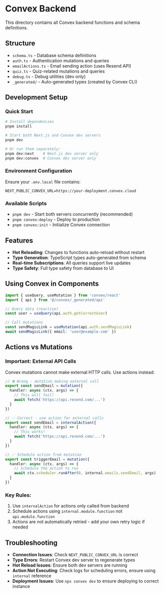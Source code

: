# Convex Backend

This directory contains all Convex backend functions and schema definitions.

## Structure

- `schema.ts` - Database schema definitions
- `auth.ts` - Authentication mutations and queries
- `emailActions.ts` - Email sending action (uses Resend API)
- `quiz.ts` - Quiz-related mutations and queries
- `debug.ts` - Debug utilities (dev only)
- `_generated/` - Auto-generated types (created by Convex CLI)

## Development Setup

### Quick Start

```bash
# Install dependencies
pnpm install

# Start both Next.js and Convex dev servers
pnpm dev

# Or run them separately:
pnpm dev:next    # Next.js dev server only
pnpm dev:convex  # Convex dev server only
```

### Environment Configuration

Ensure your `.env.local` file contains:
```
NEXT_PUBLIC_CONVEX_URL=https://your-deployment.convex.cloud
```

### Available Scripts

- `pnpm dev` - Start both servers concurrently (recommended)
- `pnpm convex:deploy` - Deploy to production
- `pnpm convex:init` - Initialize Convex connection

## Features

- **Hot Reloading**: Changes to functions auto-reload without restart
- **Type Generation**: TypeScript types auto-generated from schema
- **Real-time Subscriptions**: All queries support live updates
- **Type Safety**: Full type safety from database to UI

## Using Convex in Components

```typescript
import { useQuery, useMutation } from 'convex/react'
import { api } from '@/convex/_generated/api'

// Query data (reactive)
const user = useQuery(api.auth.getCurrentUser)

// Call mutations
const sendMagicLink = useMutation(api.auth.sendMagicLink)
await sendMagicLink({ email: 'user@example.com' })
```

## Actions vs Mutations

### Important: External API Calls
Convex mutations cannot make external HTTP calls. Use actions instead:

```typescript
// ❌ Wrong - mutation making external call
export const sendEmail = mutation({
  handler: async (ctx, args) => {
    // This will fail!
    await fetch('https://api.resend.com/...')
  }
})

// ✅ Correct - use action for external calls
export const sendEmail = internalAction({
  handler: async (ctx, args) => {
    // This works!
    await fetch('https://api.resend.com/...')
  }
})

// ✅ Schedule action from mutation
export const triggerEmail = mutation({
  handler: async (ctx, args) => {
    // Schedule the action to run
    await ctx.scheduler.runAfter(0, internal.emails.sendEmail, args)
  }
})
```

### Key Rules:
1. Use `internalAction` for actions only called from backend
2. Schedule actions using `internal.module.function` not `api.module.function`
3. Actions are not automatically retried - add your own retry logic if needed

## Troubleshooting

- **Connection Issues**: Check `NEXT_PUBLIC_CONVEX_URL` is correct
- **Type Errors**: Restart Convex dev server to regenerate types
- **Hot Reload Issues**: Ensure both dev servers are running
- **Action Not Executing**: Check logs for scheduling errors, ensure using `internal` reference
- **Deployment Issues**: Use `npx convex dev` to ensure deploying to correct instance